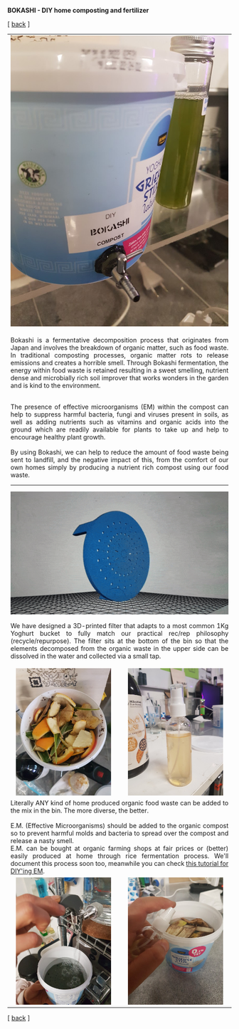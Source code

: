 **BOKASHI - DIY home composting and fertilizer**

<!-------  BACK   --------->
<p align="left" >[ <a href="../README.md#readme-top"> back</a> ]</p>


<table width = 60%>
<tr>
<td align = "center" width = 90% colspan=2>
<img src="bokashi-bin.jpg" width = 100%>


<tr>
<td align = "justify" width = 50% colspan=2>

Bokashi is a fermentative decomposition process that originates from Japan and involves the breakdown of organic matter, such as food waste.
In traditional composting processes, organic matter rots to release emissions and creates a horrible smell. 
Through Bokashi fermentation, the energy within food waste is retained resulting in a sweet smelling, nutrient dense and microbially rich soil improver that works wonders in the garden and is kind to the environment.
<br><br>


The presence of effective microorganisms (EM) within the compost can help to suppress harmful bacteria, fungi and viruses present in soils, as well as adding nutrients such as vitamins and organic acids into the ground which are readily available for plants to take up and help to encourage healthy plant growth.
<br><br>
By using Bokashi, we can help to reduce the amount of food waste being sent to landfill, and the negative impact of this, from the comfort of our own homes simply by producing a nutrient rich compost using our food waste. 


<!------- TR -------->
<hr>
<img src="bokashi-filter-anim.gif" width = 100%>



We have designed a 3D-printed filter that adapts to a most common 1Kg Yoghurt bucket to fully match our practical rec/rep philosophy (recycle/repurpose). The filter sits at the bottom of the bin so that the elements decomposed from the organic waste in the upper side can be dissolved in the water and collected via a small tap. 


<!------- TR -------->
<tr>
<td align = "center" width = 50% >
<img src="bokashi-waste.jpg" width = 90%>
<td align = "center" width = 50% >
<img src="bokashi-em.jpg" width = 90%>

<tr>
<td align = "justify" width = 50% colspan=2>
Literally ANY kind of home produced organic food waste can be added to the mix in the bin. The more diverse, the better. 
<br><br>
E.M. (Effective Microorganisms) should be added to the organic compost so to prevent harmful molds and bacteria to spread over the compost and release a nasty smell.
<br>
E.M. can be bought at organic farming shops at fair prices or (better) easily produced at home through rice fermentation process. We'll document this process soon too, meanwhile you can check <a href="https://www.hawaiihealingtree.org/how-to-make-your-own-em-1-inoculant-and-bokashi/" target="new">this tutorial for DIY'ing EM</a>.

<!------- TR -------->
<tr>
<td align = "center" width = 50% >
<img src="bokashi-water.jpg" width = 90%>
<td align = "center" width = 50% >
<img src="bokashi-spray.jpg" width = 90%>


</tr>
</table>

<!-------  BACK   --------->
<p align="left" >[ <a href="../README.md#readme-top"> back</a> ]</p>
